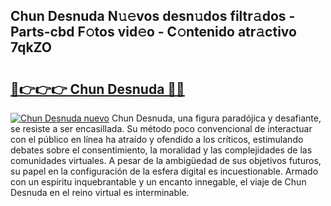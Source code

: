 ## Chun Desnuda N𝚞𝚎vos desn𝚞dos filtr𝚊dos - Parts-cbd F𝚘tos vid𝚎o - C𝚘ntenido atr𝚊ctivo 7qkZO

# <h2><a href="http://mbczk9.tromn.icu/?c=Chun+Desnuda">🔗👉👉👉 Chun Desnuda 🔗🔗</a></h2>

[![Chun Desnuda nuevo](https://i.imgur.com/pEAQMta.gif)](http://mbczk9.tromn.icu/?c=Chun+Desnuda)
Chun Desnuda, una figura paradójica y desafiante, se resiste a ser encasillada. Su método poco convencional de interactuar con el público en línea ha atraído y ofendido a los críticos, estimulando debates sobre el consentimiento, la moralidad y las complejidades de las comunidades virtuales. A pesar de la ambigüedad de sus objetivos futuros, su papel en la configuración de la esfera digital es incuestionable. Armado con un espíritu inquebrantable y un encanto innegable, el viaje de Chun Desnuda en el reino virtual es interminable.
